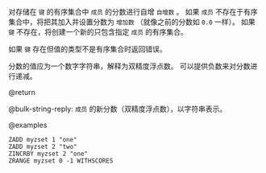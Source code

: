对存储在 `键` 的有序集合中 `成员` 的分数进行自增 `自增数` 。
如果 `成员` 不存在于有序集合中，将把其加入并设置分数为 `增加数` （就像之前的分数如 `0.0` 一样）。
如果 `键` 不存在，将创建一个新的只包含指定 `成员` 的有序集合。

如果 `键` 存在但值的类型不是有序集合时返回错误。

分数的值应为一个数字字符串，解释为双精度浮点数。
可以提供负数来对分数进行递减。

@return

@bulk-string-reply: `成员` 的新分数（双精度浮点数），以字符串表示。

@examples

```cli
ZADD myzset 1 "one"
ZADD myzset 2 "two"
ZINCRBY myzset 2 "one"
ZRANGE myzset 0 -1 WITHSCORES
```
